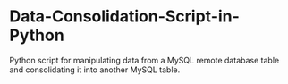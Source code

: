 # Data-Consolidation-Script-in-Python
 Python script for manipulating data from a MySQL remote database table and consolidating it into another MySQL table.
